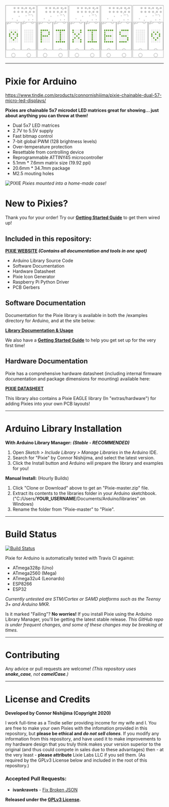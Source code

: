 ![Pixie](extras/img/modules_banner.png)

----------
# Pixie for Arduino

https://www.tindie.com/products/connornishijima/pixie-chainable-dual-57-micro-led-displays/

**Pixies are chainable 5x7 microdot LED matrices great for showing... just about anything you can throw at them!**

- Dual 5x7 LED matrices
- 2.7V to 5.5V supply
- Fast bitmap control
- 7-bit global PWM (128 brightness levels)
- Over-temperature protection
- Resettable from controlling device
- Reprogrammable ATTINY45 microcontroller
- 5.1mm * 7.6mm matrix size (19.92 ppi)
- 20.6mm * 34.7mm package
- M2.5 mouting holes

![PIXIE](https://i.imgur.com/s4ye4Uu.jpg)
*Pixies mounted into a home-made case!*

# New to Pixies?

Thank you for your order! Try our **[Getting Started Guide](https://github.com/connornishijima/Pixie/blob/master/getting_started.md)** to get them wired up!

## Included in this repository:

**[PIXIE WEBSITE](https://connornishijima.github.io/Pixie/) *(Contains all documentation and tools in one spot)***

- Arduino Library Source Code
- Software Documentation
- Hardware Datasheet
- Pixie Icon Generator
- Raspberry Pi Python Driver
- PCB Gerbers

## Software Documentation

Documentation for the Pixie library is available in both the /examples directory for Arduino, and at the site below:

**[Library Documentation & Usage](https://connornishijima.github.io/Pixie/extras/documentation.html)**

We also have a **[Getting Started Guide](https://github.com/connornishijima/Pixie/blob/master/getting_started.md)** to help you get set up for the very first time!

## Hardware Documentation

Pixie has a comprehensive hardware datasheet (including internal firmware documentation and package dimensions for mounting) available here:

**[PIXIE DATASHEET](https://connornishijima.github.io/Pixie/extras/datasheet.html)**

This library also contains a Pixie EAGLE library (In "extras/hardware") for adding Pixies into your own PCB layouts!

----------
# Arduino Library Installation

**With Arduino Library Manager:** ***(Stable - RECOMMENDED)***

1. Open *Sketch > Include Library > Manage Libraries* in the Arduino IDE.
2. Search for "Pixie" by Connor Nishijima, and select the latest version.
3. Click the Install button and Arduino will prepare the library and examples for you!

**Manual Install:** (Hourly Builds)

1. Click "Clone or Download" above to get an "Pixie-master.zip" file.
2. Extract its contents to the libraries folder in your Arduino sketchbook. ("C:/Users/**YOUR_USERNAME**/Documents/Arduino/libraries" on Windows)
3. Rename the folder from "Pixie-master" to "Pixie".

----------
# Build Status
[![Build Status](https://travis-ci.com/connornishijima/Pixie.svg?branch=master)](https://travis-ci.com/connornishijima/Pixie)

Pixie for Arduino is automatically tested with Travis CI against: 
- ATmega328p (Uno)
- ATmega2560 (Mega)
- ATmega32u4 (Leonardo)
- ESP8266
- ESP32

*Currently untested are STM/Cortex or SAMD platforms such as the Teensy 3+ and Arduino MKR.*

Is it marked "Failing"? **No worries!** If you install Pixie using the Arduino Library Manager, you'll be getting the latest stable release. *This GitHub repo is under frequent changes, and some of these changes may be breaking at times.*

----------
# Contributing
Any advice or pull requests are welcome! *(This repository uses **snake_case**, not **camelCase**.)*

----------
# License and Credits
**Developed by Connor Nishijima (Copyright 2020)**

I work full-time as a Tindie seller providing income for my wife and I. You are free to make your own Pixies with the infomation provided in this repository, but **please be ethical and *do not sell clones***. If you modify any information from this repository, and have used it to make improvements to my hardware design that you truly think makes your version superior to the original (and thus could compete in sales due to these advantages) then - at the very least - **please attribute** Lixie Labs LLC if you sell them. (As required by the GPLv3 License below and included in the root of this repository.)

### Accepted Pull Requests:
- **ivankravets** - [Fix Broken JSON](https://github.com/connornishijima/Pixie/pull/1)

**Released under the [GPLv3 License](http://www.gnu.org/licenses/gpl-3.0.en.html).**
